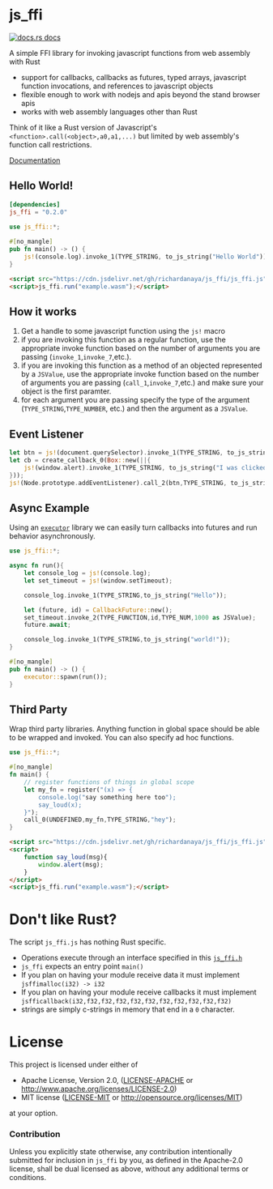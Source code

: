 # js_ffi

<a href="https://docs.rs/js_ffi"><img src="https://img.shields.io/badge/docs-latest-blue.svg?style=flat-square" alt="docs.rs docs" /></a>

A simple FFI library for invoking javascript functions from web assembly with Rust
* support for callbacks, callbacks as futures, typed arrays, javascript function invocations, and references to javascript objects
* flexible enough to work with nodejs and apis beyond the stand browser apis
* works with web assembly languages other than Rust

Think of it like a Rust version of Javascript's `<function>.call(<object>,a0,a1,...)` but limited by web assembly's function call restrictions.

[Documentation](https://docs.rs/js_ffi/)

## Hello World!
```toml
[dependencies]
js_ffi = "0.2.0"
```
```rust
use js_ffi::*;
​
#[no_mangle]
pub fn main() -> () {
    js!(console.log).invoke_1(TYPE_STRING, to_js_string("Hello World"));
}
```
```html
<script src="https://cdn.jsdelivr.net/gh/richardanaya/js_ffi/js_ffi.js"></script>
<script>js_ffi.run("example.wasm");</script>
```

## How it works

1. Get a handle to some javascript function using the `js!` macro
2. if you are invoking this function as a regular function, use the appropriate invoke function based on the number of arguments you are passing (`invoke_1`,`invoke_7`,etc.).
3. if you are invoking this function as a method of an objected represented by a `JSValue`, use the appropriate invoke function based on the number of arguments you are passing (`call_1`,`invoke_7`,etc.) and make sure your object is the first paramter.
4. for each argument you are passing specify the type of the argument (`TYPE_STRING`,`TYPE_NUMBER`, etc.) and then the argument as a `JSValue`.

## Event Listener

```rust
let btn = js!(document.querySelector).invoke_1(TYPE_STRING, to_js_string("#button"));
let cb = create_callback_0(Box::new(||{
    js!(window.alert).invoke_1(TYPE_STRING, to_js_string("I was clicked"));
}));
js!(Node.prototype.addEventListener).call_2(btn,TYPE_STRING, to_js_string("click"),TYPE_FUNCTION,cb)
```

## Async Example

Using an [`executor`](https://www.github.com/richardanaya/executor) library we can easily turn callbacks into futures and run behavior asynchronously.

```rust
use js_ffi::*;

async fn run(){
    let console_log = js!(console.log);
    let set_timeout = js!(window.setTimeout);

    console_log.invoke_1(TYPE_STRING,to_js_string("Hello"));

    let (future, id) = CallbackFuture::new();
    set_timeout.invoke_2(TYPE_FUNCTION,id,TYPE_NUM,1000 as JSValue);
    future.await;

    console_log.invoke_1(TYPE_STRING,to_js_string("world!"));
}

#[no_mangle]
pub fn main() -> () {
    executor::spawn(run());
}
```

## Third Party

Wrap third party libraries. Anything function in global space should be able to be wrapped and invoked. You can also specify ad hoc functions.

```rust
use js_ffi::*;

#[no_mangle]
fn main() {
    // register functions of things in global scope
    let my_fn = register("(x) => { 
        console.log("say something here too");
        say_loud(x);
    }");
    call_0(UNDEFINED,my_fn,TYPE_STRING,"hey");
}
```

```html
<script src="https://cdn.jsdelivr.net/gh/richardanaya/js_ffi/js_ffi.js"></script>
<script>
    function say_loud(msg){
        window.alert(msg);
    }
</script>
<script>js_ffi.run("example.wasm");</script>
```

# Don't like Rust?

The script `js_ffi.js` has nothing Rust specific.  

* Operations execute through an interface specified in this [`js_ffi.h`](https://github.com/richardanaya/js_ffi/blob/master/js_ffi.h)
* `js_ffi` expects an entry point `main()`
* If you plan on having your module receive data it must implement `jsffimalloc(i32) -> i32`
* If you plan on having your module receive callbacks it must implement `jsfficallback(i32,f32,f32,f32,f32,f32,f32,f32,f32,f32,f32)`
* strings are simply c-strings in memory that end in a `0` character.

# License

This project is licensed under either of

 * Apache License, Version 2.0, ([LICENSE-APACHE](LICENSE-APACHE) or
   http://www.apache.org/licenses/LICENSE-2.0)
 * MIT license ([LICENSE-MIT](LICENSE-MIT) or
   http://opensource.org/licenses/MIT)

at your option.

### Contribution

Unless you explicitly state otherwise, any contribution intentionally submitted
for inclusion in `js_ffi` by you, as defined in the Apache-2.0 license, shall be
dual licensed as above, without any additional terms or conditions.
